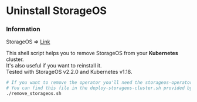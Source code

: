 # Uninstall StorageOS

### Information
StorageOS => [Link](https://docs.storageos.com)

This shell script helps you to remove StorageOS from your **Kubernetes** cluster.<br/>
It's also useful if you want to reinstall it.<br/>
Tested with StorageOS v2.2.0 and Kubernetes v1.18.<br/>

```bash
# If you want to remove the operator you'll need the storageos-operator.yaml
# You can find this file in the deploy-storageos-cluster.sh provided by StorageOS
./remove_storageos.sh
```
